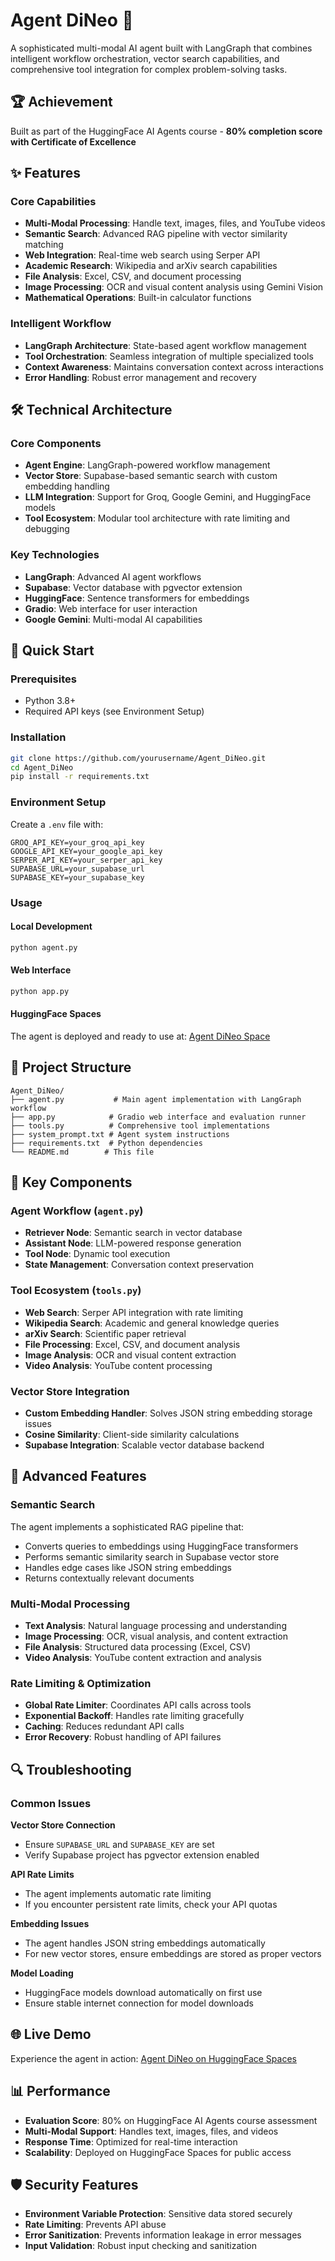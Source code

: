 # Agent DiNeo 🤖

A sophisticated multi-modal AI agent built with LangGraph that combines intelligent workflow orchestration, vector search capabilities, and comprehensive tool integration for complex problem-solving tasks.

## 🏆 Achievement

Built as part of the HuggingFace AI Agents course - **80% completion score with Certificate of Excellence**

## ✨ Features

### Core Capabilities
- **Multi-Modal Processing**: Handle text, images, files, and YouTube videos
- **Semantic Search**: Advanced RAG pipeline with vector similarity matching
- **Web Integration**: Real-time web search using Serper API
- **Academic Research**: Wikipedia and arXiv search capabilities
- **File Analysis**: Excel, CSV, and document processing
- **Image Processing**: OCR and visual content analysis using Gemini Vision
- **Mathematical Operations**: Built-in calculator functions

### Intelligent Workflow
- **LangGraph Architecture**: State-based agent workflow management
- **Tool Orchestration**: Seamless integration of multiple specialized tools
- **Context Awareness**: Maintains conversation context across interactions
- **Error Handling**: Robust error management and recovery

## 🛠 Technical Architecture

### Core Components
- **Agent Engine**: LangGraph-powered workflow management
- **Vector Store**: Supabase-based semantic search with custom embedding handling
- **LLM Integration**: Support for Groq, Google Gemini, and HuggingFace models
- **Tool Ecosystem**: Modular tool architecture with rate limiting and debugging

### Key Technologies
- **LangGraph**: Advanced AI agent workflows
- **Supabase**: Vector database with pgvector extension
- **HuggingFace**: Sentence transformers for embeddings
- **Gradio**: Web interface for user interaction
- **Google Gemini**: Multi-modal AI capabilities

## 🚀 Quick Start

### Prerequisites
- Python 3.8+
- Required API keys (see Environment Setup)

### Installation
```bash
git clone https://github.com/yourusername/Agent_DiNeo.git
cd Agent_DiNeo
pip install -r requirements.txt
```

### Environment Setup
Create a `.env` file with:
```env
GROQ_API_KEY=your_groq_api_key
GOOGLE_API_KEY=your_google_api_key
SERPER_API_KEY=your_serper_api_key
SUPABASE_URL=your_supabase_url
SUPABASE_KEY=your_supabase_key
```

### Usage

#### Local Development
```bash
python agent.py
```

#### Web Interface
```bash
python app.py
```

#### HuggingFace Spaces
The agent is deployed and ready to use at: [Agent DiNeo Space](https://huggingface.co/spaces/digvijayingole55/Agent_DiNeo)

## 📁 Project Structure

```
Agent_DiNeo/
├── agent.py           # Main agent implementation with LangGraph workflow
├── app.py            # Gradio web interface and evaluation runner
├── tools.py          # Comprehensive tool implementations
├── system_prompt.txt # Agent system instructions
├── requirements.txt  # Python dependencies
└── README.md        # This file
```

## 🔧 Key Components

### Agent Workflow (`agent.py`)
- **Retriever Node**: Semantic search in vector database
- **Assistant Node**: LLM-powered response generation
- **Tool Node**: Dynamic tool execution
- **State Management**: Conversation context preservation

### Tool Ecosystem (`tools.py`)
- **Web Search**: Serper API integration with rate limiting
- **Wikipedia Search**: Academic and general knowledge queries
- **arXiv Search**: Scientific paper retrieval
- **File Processing**: Excel, CSV, and document analysis
- **Image Analysis**: OCR and visual content extraction
- **Video Analysis**: YouTube content processing

### Vector Store Integration
- **Custom Embedding Handler**: Solves JSON string embedding storage issues
- **Cosine Similarity**: Client-side similarity calculations
- **Supabase Integration**: Scalable vector database backend

## 🎯 Advanced Features

### Semantic Search
The agent implements a sophisticated RAG pipeline that:
- Converts queries to embeddings using HuggingFace transformers
- Performs semantic similarity search in Supabase vector store
- Handles edge cases like JSON string embeddings
- Returns contextually relevant documents

### Multi-Modal Processing
- **Text Analysis**: Natural language processing and understanding
- **Image Processing**: OCR, visual analysis, and content extraction
- **File Analysis**: Structured data processing (Excel, CSV)
- **Video Analysis**: YouTube content extraction and analysis

### Rate Limiting & Optimization
- **Global Rate Limiter**: Coordinates API calls across tools
- **Exponential Backoff**: Handles rate limiting gracefully
- **Caching**: Reduces redundant API calls
- **Error Recovery**: Robust handling of API failures

## 🔍 Troubleshooting

### Common Issues

**Vector Store Connection**
- Ensure `SUPABASE_URL` and `SUPABASE_KEY` are set
- Verify Supabase project has pgvector extension enabled

**API Rate Limits**
- The agent implements automatic rate limiting
- If you encounter persistent rate limits, check your API quotas

**Embedding Issues**
- The agent handles JSON string embeddings automatically
- For new vector stores, ensure embeddings are stored as proper vectors

**Model Loading**
- HuggingFace models download automatically on first use
- Ensure stable internet connection for model downloads

## 🌐 Live Demo

Experience the agent in action: [Agent DiNeo on HuggingFace Spaces](https://huggingface.co/spaces/digvijayingole55/Agent_DiNeo)

## 📊 Performance

- **Evaluation Score**: 80% on HuggingFace AI Agents course assessment
- **Multi-Modal Support**: Handles text, images, files, and videos
- **Response Time**: Optimized for real-time interaction
- **Scalability**: Deployed on HuggingFace Spaces for public access

## 🛡 Security Features

- **Environment Variable Protection**: Sensitive data stored securely
- **Rate Limiting**: Prevents API abuse
- **Error Sanitization**: Prevents information leakage in error messages
- **Input Validation**: Robust input checking and sanitization
